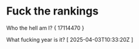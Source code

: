 # Fuck the rankings

Who the hell am I?
{ 17114470 }

What fucking year is it?
[ 2025-04-03T10:33:20Z ]
